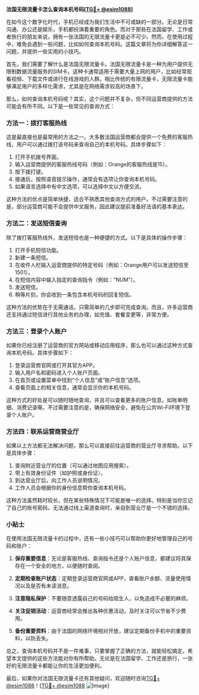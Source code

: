 **法国无限流量卡怎么查询本机号码[[TG💪+ @esim1088](https://t.me/s/esim1088)]**

在如今这个数字化时代，手机已经成为我们生活中不可或缺的一部分。无论是日常沟通、办公还是娱乐，手机都扮演着重要的角色。而对于那些在法国留学、工作或者旅行的朋友来说，拥有一张法国的无限流量卡更是必不可少。然而，在使用过程中，难免会遇到一些问题，比如如何查询本机号码。这篇文章将为你详细解答这一问题，并提供一些实用的小技巧。

首先，我们需要了解什么是法国无限流量卡。法国无限流量卡是一种为用户提供无限制数据流量服务的SIM卡。这种卡通常适用于需要大量上网的用户，比如经常观看视频、下载文件或进行在线游戏的人群。相比传统的有限流量卡，无限流量卡能够满足用户的多样化需求，尤其是在网络需求较高的场景下。

那么，如何查询本机号码呢？其实，这个问题并不复杂，但不同运营商提供的方法可能会有所不同。以下是一些常见的查询方式：

### 方法一：拨打客服热线

这是最直接也是最常用的方法之一。大多数法国运营商都会提供一个免费的客服热线，用户可以通过拨打该号码来查询自己的本机号码。具体步骤如下：

1. 打开手机拨号界面。
2. 输入运营商提供的客服热线号码（例如：Orange的客服热线是15）。
3. 按下拨打键。
4. 接通后，按照语音提示操作，通常会有选项让你查询本机号码。
5. 如果语言选择中有中文选项，可以选择中文以方便交流。

这种方法的优点是简单快捷，适合不熟悉其他查询方式的用户。不过需要注意的是，部分运营商可能不会提供中文服务，因此建议提前准备好法语的基本表达。

### 方法二：发送短信查询

除了拨打客服热线外，发送短信也是一种便捷的方式。以下是具体的操作步骤：

1. 打开手机短信功能。
2. 新建一条短信。
3. 在收件人栏输入运营商提供的特定号码（例如：Orange用户可以发送短信至1501）。
4. 在短信内容中输入指定的查询指令（例如：“NUM”）。
5. 发送短信。
6. 稍等片刻，你会收到一条包含本机号码的回复短信。

这种方法的优势在于无需通话，只需简单的几步即可完成查询。而且，许多运营商还支持通过短信进行其他业务的办理，如充值、套餐变更等，非常方便。

### 方法三：登录个人账户

如果你已经注册了运营商的官方网站或移动应用程序，那么也可以通过这种方式查询本机号码。具体步骤如下：

1. 登录运营商官网或打开其官方APP。
2. 输入用户名和密码进入个人账户页面。
3. 在首页或设置菜单中找到“个人信息”或“账户信息”选项。
4. 查看页面上的相关信息，通常会显示你的本机号码。

这种方式的好处是可以随时随地查询，并且可以查看更多的账户信息，如账单明细、消费记录等。不过需要注意的是，确保网络安全，避免在公共Wi-Fi环境下登录个人账户。

### 方法四：联系运营商营业厅

如果以上方法都无法解决问题，那么可以直接前往运营商的营业厅寻求帮助。以下是具体步骤：

1. 查询附近营业厅的位置（可以通过地图应用搜索）。
2. 带上有效身份证件（如护照或身份证）。
3. 到达营业厅后，向工作人员说明情况。
4. 工作人员会根据你的身份信息帮你查询本机号码。

这种方法虽然耗时较长，但在某些特殊情况下可能是唯一的选择。特别是当你忘记了自己的账号密码，无法通过线上渠道查询时，亲自到营业厅是一个不错的选择。

### 小贴士

在使用法国无限流量卡的过程中，还有一些小技巧可以帮助你更好地管理自己的号码和账户：

1. **保存重要信息**：无论是客服热线、查询指令还是个人账户信息，都建议将其保存在一个安全的地方，以便随时查阅。
   
2. **定期检查账户状态**：定期登录运营商官网或APP，查看账户余额、流量使用情况以及是否有未读消息。

3. **注意隐私保护**：不要随意透露自己的号码给陌生人，以免造成不必要的麻烦。

4. **关注促销活动**：运营商经常会推出各种优惠活动，及时关注可以节省不少费用。

5. **备份重要资料**：由于法国的网络环境相对开放，建议定期备份手机中的重要资料，以防丢失。

总之，查询本机号码并不是一件难事，只要掌握了正确的方法，就能轻松搞定。希望本文提供的这些方法能对你有所帮助。无论是在法国留学、工作还是旅行，一张好的无限流量卡都能让你的生活更加便利。

最后，如果你对法国无限流量卡还有其他疑问，欢迎随时咨询[TG💪+ @esim1088](https://t.me/s/esim1088)！[[TG💪+ @esim1088](https://t.me/s/esim1088) ![Image](https://i.postimg.cc/4NQfJmqS/Snipaste-2025-05-13-00-14-12.png)]